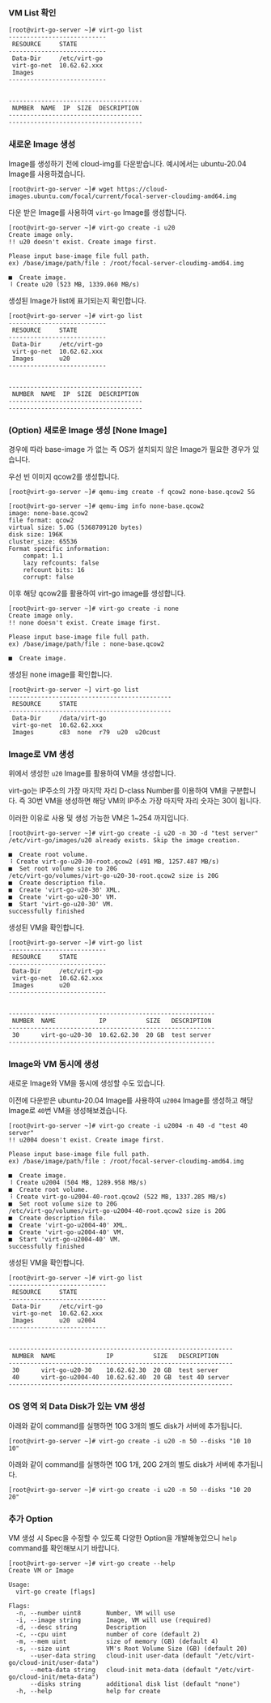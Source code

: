 ### VM List 확인

```
[root@virt-go-server ~]# virt-go list
---------------------------
 RESOURCE     STATE        
---------------------------
 Data-Dir     /etc/virt-go 
 virt-go-net  10.62.62.xxx 
 Images                    
---------------------------


-------------------------------------
 NUMBER  NAME  IP  SIZE  DESCRIPTION 
-------------------------------------
-------------------------------------
```

### 새로운 Image 생성

Image를 생성하기 전에 cloud-img를 다운받습니다. 예시에서는 ubuntu-20.04 Image를 사용하겠습니다.

```
[root@virt-go-server ~]# wget https://cloud-images.ubuntu.com/focal/current/focal-server-cloudimg-amd64.img
```

다운 받은 Image를 사용하여 `virt-go` Image를 생성합니다.

```
[root@virt-go-server ~]# virt-go create -i u20
Create image only.
!! u20 doesn't exist. Create image first.

Please input base-image file full path.
ex) /base/image/path/file : /root/focal-server-cloudimg-amd64.img

■  Create image.
⠸ Create u20 (523 MB, 1339.060 MB/s) 
```

생성된 Image가 list에 표기되는지 확인합니다.

```
[root@virt-go-server ~]# virt-go list
---------------------------
 RESOURCE     STATE        
---------------------------
 Data-Dir     /etc/virt-go 
 virt-go-net  10.62.62.xxx 
 Images       u20          
---------------------------


-------------------------------------
 NUMBER  NAME  IP  SIZE  DESCRIPTION 
-------------------------------------
-------------------------------------
```

### (Option) 새로운 Image 생성 [None Image]

경우에 따라 base-image 가 없는 즉 OS가 설치되지 않은 Image가 필요한 경우가 있습니다.

우선 빈 이미지 qcow2를 생성합니다.

```
[root@virt-go-server ~]# qemu-img create -f qcow2 none-base.qcow2 5G

[root@virt-go-server ~]# qemu-img info none-base.qcow2
image: none-base.qcow2
file format: qcow2
virtual size: 5.0G (5368709120 bytes)
disk size: 196K
cluster_size: 65536
Format specific information:
    compat: 1.1
    lazy refcounts: false
    refcount bits: 16
    corrupt: false
```

이후 해당 qcow2를 활용하여 virt-go image를 생성합니다.

```
[root@virt-go-server ~]# virt-go create -i none
Create image only.
!! none doesn't exist. Create image first.

Please input base-image file full path.
ex) /base/image/path/file : none-base.qcow2

■  Create image.
```

생성된 none image를 확인합니다.

```
[root@virt-go-server ~] virt-go list
---------------------------------------------
 RESOURCE     STATE                          
---------------------------------------------
 Data-Dir     /data/virt-go                  
 virt-go-net  10.62.62.xxx                   
 Images       c83  none  r79  u20  u20cust   
 ```

### Image로 VM 생성

위에서 생성한 `u20` Image를 활용하여 VM을 생성합니다.

virt-go는 IP주소의 가장 마지막 자리 D-class Number를 이용하여 VM을 구분합니다. 즉 30번 VM을 생성하면 해당 VM의 IP주소 가장 마지막 자리 숫자는 30이 됩니다.

이러한 이유로 사용 및 생성 가능한 VM은 1~254 까지입니다.

```
[root@virt-go-server ~]# virt-go create -i u20 -n 30 -d "test server"
/etc/virt-go/images/u20 already exists. Skip the image creation.

■  Create root volume.
⠸ Create virt-go-u20-30-root.qcow2 (491 MB, 1257.487 MB/s) 
■  Set root volume size to 20G
/etc/virt-go/volumes/virt-go-u20-30-root.qcow2 size is 20G
■  Create description file.
■  Create 'virt-go-u20-30' XML.
■  Create 'virt-go-u20-30' VM.
■  Start 'virt-go-u20-30' VM.
successfully finished
```

생성된 VM을 확인합니다.

```
[root@virt-go-server ~]# virt-go list
---------------------------
 RESOURCE     STATE        
---------------------------
 Data-Dir     /etc/virt-go 
 virt-go-net  10.62.62.xxx 
 Images       u20          
---------------------------


---------------------------------------------------------
 NUMBER  NAME            IP           SIZE   DESCRIPTION 
---------------------------------------------------------
 30      virt-go-u20-30  10.62.62.30  20 GB  test server 
---------------------------------------------------------
```

### Image와 VM 동시에 생성

새로운 Image와 VM을 동시에 생성할 수도 있습니다.

이전에 다운받은 ubuntu-20.04 Image를 사용하여 `u2004` Image를 생성하고 해당 Image로 `40`번 VM을 생성해보겠습니다.

```
[root@virt-go-server ~]# virt-go create -i u2004 -n 40 -d "test 40 server"
!! u2004 doesn't exist. Create image first.

Please input base-image file full path.
ex) /base/image/path/file : /root/focal-server-cloudimg-amd64.img

■  Create image.
⠸ Create u2004 (504 MB, 1289.958 MB/s) 
■  Create root volume.
⠸ Create virt-go-u2004-40-root.qcow2 (522 MB, 1337.285 MB/s) 
■  Set root volume size to 20G
/etc/virt-go/volumes/virt-go-u2004-40-root.qcow2 size is 20G
■  Create description file.
■  Create 'virt-go-u2004-40' XML.
■  Create 'virt-go-u2004-40' VM.
■  Start 'virt-go-u2004-40' VM.
successfully finished
```

생성된 VM을 확인합니다.

```
[root@virt-go-server ~]# virt-go list
---------------------------
 RESOURCE     STATE        
---------------------------
 Data-Dir     /etc/virt-go 
 virt-go-net  10.62.62.xxx 
 Images       u20  u2004   
---------------------------


--------------------------------------------------------------
 NUMBER  NAME              IP           SIZE   DESCRIPTION    
--------------------------------------------------------------
 30      virt-go-u20-30    10.62.62.30  20 GB  test server    
 40      virt-go-u2004-40  10.62.62.40  20 GB  test 40 server 
--------------------------------------------------------------
```


### OS 영역 외 Data Disk가 있는 VM 생성

아래와 같이 command를 실행하면 10G 3개의 별도 disk가 서버에 추가됩니다.

```
[root@virt-go-server ~]# virt-go create -i u20 -n 50 --disks "10 10 10"
```

아래와 같이 command를 실행하면 10G 1개, 20G 2개의 별도 disk가 서버에 추가됩니다.

```
[root@virt-go-server ~]# virt-go create -i u20 -n 50 --disks "10 20 20"
```


### 추가 Option

VM 생성 시 Spec을 수정할 수 있도록 다양한 Option을 개발해놓았으니 `help` command를 확인해보시기 바랍니다.

```
[root@virt-go-server ~]# virt-go create --help
Create VM or Image

Usage:
  virt-go create [flags]

Flags:
  -n, --number uint8       Number, VM will use
  -i, --image string       Image, VM will use (required)
  -d, --desc string        Description
  -c, --cpu uint           number of core (default 2)
  -m, --mem uint           size of memory (GB) (default 4)
  -s, --size uint          VM's Root Volume Size (GB) (default 20)
      --user-data string   cloud-init user-data (default "/etc/virt-go/cloud-init/user-data")
      --meta-data string   cloud-init meta-data (default "/etc/virt-go/cloud-init/meta-data")
      --disks string       additional disk list (default "none")
  -h, --help               help for create
```
